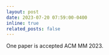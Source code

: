 ```yaml
---
layout: post
date: 2023-07-20 07:59:00-0400
inline: true
related_posts: false
---
```


One paper is accepted ACM MM 2023.
